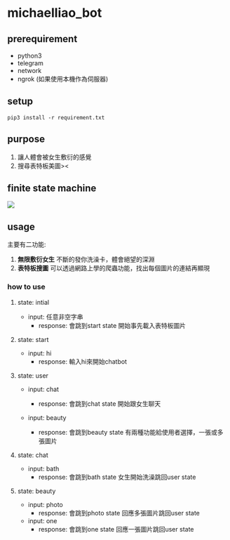 # michaelliao_bot

## prerequirement
 - python3
 - telegram
 - network
 - ngrok (如果使用本機作為伺服器)

## setup
    pip3 install -r requirement.txt

## purpose
1. 讓人體會被女生敷衍的感覺
2. 搜尋表特板美圖><

## finite state machine
![](https://imgur.com/fcLgVCA)

## usage
主要有二功能:
1. **無限敷衍女生**
不斷的發你洗澡卡，體會絕望的深淵
2. **表特板搜圖**
可以透過網路上學的爬蟲功能，找出每個圖片的連結再顯現

### how to use
1. state: intial
    - input: 任意非空字串
        - response: 
            會跳到start state
            開始事先載入表特板圖片

2. state: start
    - input: hi
        - response:
            輸入hi來開始chatbot
		

3. state: user
    - input: chat
        - response:
            會跳到chat state
            開始跟女生聊天

    - input: beauty
        - response:
            會跳到beauty state
            有兩種功能給使用者選擇，一張或多張圖片
4. state: chat
    - input: bath
        - response:
            會跳到bath state
            女生開始洗澡跳回user state

5. state: beauty
    - input: photo
        - response:
            會跳到photo state
            回應多張圖片跳回user state
    - input: one
        - response:
            會跳到one state
            回應一張圖片跳回user state

